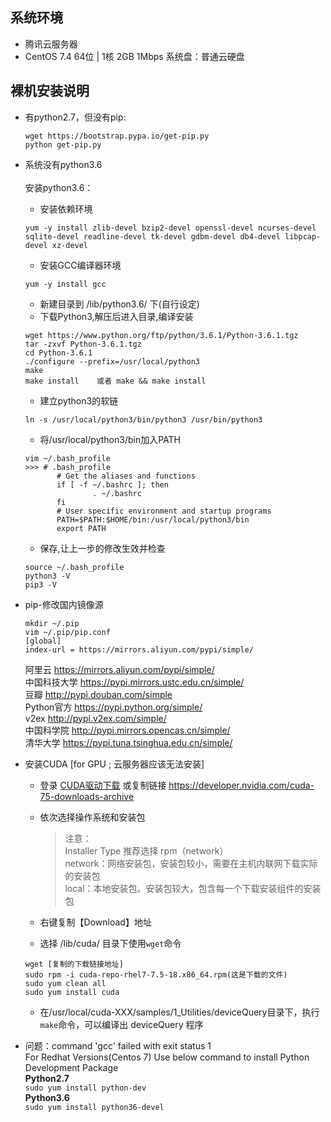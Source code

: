 ## 系统环境
* 腾讯云服务器
* CentOS 7.4 64位 | 1核 2GB 1Mbps 系统盘：普通云硬盘

## 裸机安装说明
* 有python2.7，但没有pip:
  ```shell
  wget https://bootstrap.pypa.io/get-pip.py
  python get-pip.py
  ```
* 系统没有python3.6<br><br>
  安装python3.6：
  * 安装依赖环境
  ```shell
  yum -y install zlib-devel bzip2-devel openssl-devel ncurses-devel sqlite-devel readline-devel tk-devel gdbm-devel db4-devel libpcap-devel xz-devel
  ```
  * 安装GCC编译器环境
  ```shell
  yum -y install gcc
  ```
  * 新建目录到 /lib/python3.6/ 下(自行设定)
  * 下载Python3,解压后进入目录,编译安装
  ```shell
  wget https://www.python.org/ftp/python/3.6.1/Python-3.6.1.tgz
  tar -zxvf Python-3.6.1.tgz
  cd Python-3.6.1
  ./configure --prefix=/usr/local/python3
  make
  make install    或者 make && make install
  ```
  * 建立python3的软链
  ```shell
  ln -s /usr/local/python3/bin/python3 /usr/bin/python3
  ```
  * 将/usr/local/python3/bin加入PATH
  ```shell
  vim ~/.bash_profile
  >>> # .bash_profile
         # Get the aliases and functions
         if [ -f ~/.bashrc ]; then
                 . ~/.bashrc
         fi
         # User specific environment and startup programs
         PATH=$PATH:$HOME/bin:/usr/local/python3/bin
         export PATH
  ```
  * 保存,让上一步的修改生效并检查
  ```shell
  source ~/.bash_profile
  python3 -V
  pip3 -V
  ```
* pip-修改国内镜像源
  ```shell
  mkdir ~/.pip 
  vim ~/.pip/pip.conf
  [global]
  index-url = https://mirrors.aliyun.com/pypi/simple/
  ```
  阿里云 https://mirrors.aliyun.com/pypi/simple/<br>
  中国科技大学 https://pypi.mirrors.ustc.edu.cn/simple/<br>
  豆瓣 http://pypi.douban.com/simple<br>
  Python官方 https://pypi.python.org/simple/<br>
  v2ex http://pypi.v2ex.com/simple/<br>
  中国科学院 http://pypi.mirrors.opencas.cn/simple/<br>
  清华大学 https://pypi.tuna.tsinghua.edu.cn/simple/<br>
* 安装CUDA [for GPU ; 云服务器应该无法安装]
  * 登录 [CUDA驱动下载](https://developer.nvidia.com/cuda-75-downloads-archive) 或复制链接 https://developer.nvidia.com/cuda-75-downloads-archive
  * 依次选择操作系统和安装包
    > 注意：<br>
      Installer Type 推荐选择 rpm（network）<br>
      network：网络安装包，安装包较小，需要在主机内联网下载实际的安装包<br>
      local：本地安装包。安装包较大，包含每一个下载安装组件的安装包<br>
      
  * 右键复制【Download】地址
  * 选择 /lib/cuda/ 目录下使用`wget`命令
  ```shell
  wget [复制的下载链接地址]
  sudo rpm -i cuda-repo-rhel7-7.5-18.x86_64.rpm(这是下载的文件)
  sudo yum clean all
  sudo yum install cuda
  ```
  * 在/usr/local/cuda-XXX/samples/1_Utilities/deviceQuery目录下，执行`make`命令，可以编译出 deviceQuery 程序

* 问题：command 'gcc' failed with exit status 1<br>
  For Redhat Versions(Centos 7) Use below command to install Python Development Package<br>
  **Python2.7**<br>
  `sudo yum install python-dev`<br>
  **Python3.6**<br>
  `sudo yum install python36-devel`<br>
